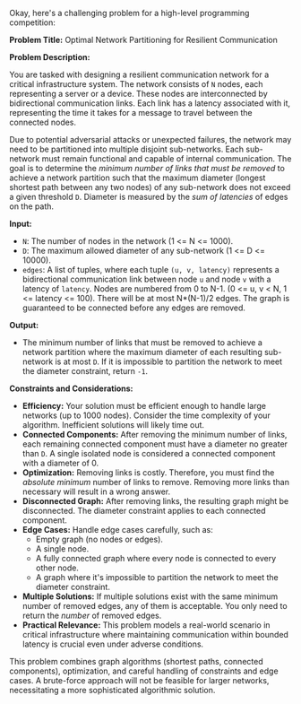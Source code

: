 Okay, here's a challenging problem for a high-level programming competition:

**Problem Title:**  Optimal Network Partitioning for Resilient Communication

**Problem Description:**

You are tasked with designing a resilient communication network for a critical infrastructure system.  The network consists of `N` nodes, each representing a server or a device. These nodes are interconnected by bidirectional communication links. Each link has a latency associated with it, representing the time it takes for a message to travel between the connected nodes.

Due to potential adversarial attacks or unexpected failures, the network may need to be partitioned into multiple disjoint sub-networks.  Each sub-network must remain functional and capable of internal communication. The goal is to determine the *minimum number of links that must be removed* to achieve a network partition such that the maximum diameter (longest shortest path between any two nodes) of any sub-network does not exceed a given threshold `D`.  Diameter is measured by the *sum of latencies* of edges on the path.

**Input:**

*   `N`: The number of nodes in the network (1 <= N <= 1000).
*   `D`: The maximum allowed diameter of any sub-network (1 <= D <= 10000).
*   `edges`: A list of tuples, where each tuple `(u, v, latency)` represents a bidirectional communication link between node `u` and node `v` with a latency of `latency`. Nodes are numbered from 0 to N-1.  (0 <= u, v < N, 1 <= latency <= 100).  There will be at most N*(N-1)/2 edges. The graph is guaranteed to be connected before any edges are removed.

**Output:**

*   The minimum number of links that must be removed to achieve a network partition where the maximum diameter of each resulting sub-network is at most `D`. If it is impossible to partition the network to meet the diameter constraint, return `-1`.

**Constraints and Considerations:**

*   **Efficiency:** Your solution must be efficient enough to handle large networks (up to 1000 nodes). Consider the time complexity of your algorithm. Inefficient solutions will likely time out.
*   **Connected Components:** After removing the minimum number of links, each remaining connected component must have a diameter no greater than `D`.  A single isolated node is considered a connected component with a diameter of 0.
*   **Optimization:** Removing links is costly. Therefore, you must find the *absolute minimum* number of links to remove. Removing more links than necessary will result in a wrong answer.
*   **Disconnected Graph:** After removing links, the resulting graph might be disconnected.  The diameter constraint applies to each connected component.
*   **Edge Cases:** Handle edge cases carefully, such as:
    *   Empty graph (no nodes or edges).
    *   A single node.
    *   A fully connected graph where every node is connected to every other node.
    *   A graph where it's impossible to partition the network to meet the diameter constraint.
*   **Multiple Solutions:** If multiple solutions exist with the same minimum number of removed edges, any of them is acceptable. You only need to return the *number* of removed edges.
*   **Practical Relevance:** This problem models a real-world scenario in critical infrastructure where maintaining communication within bounded latency is crucial even under adverse conditions.

This problem combines graph algorithms (shortest paths, connected components), optimization, and careful handling of constraints and edge cases. A brute-force approach will not be feasible for larger networks, necessitating a more sophisticated algorithmic solution.
